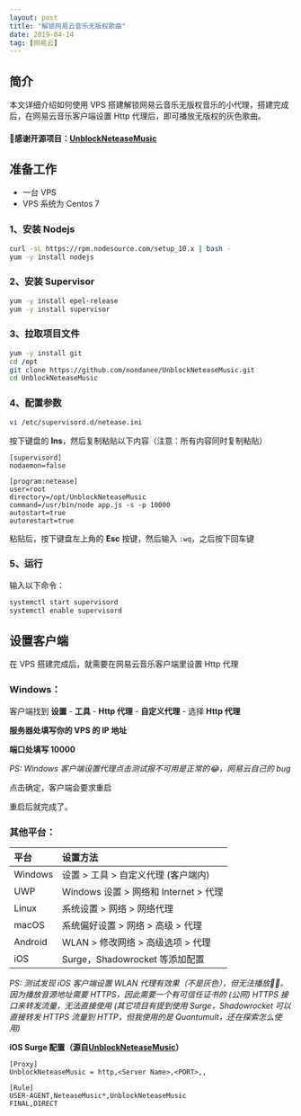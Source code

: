 ```yaml
---
layout: post
title: "解锁网易云音乐无版权歌曲"
date: 2019-04-14
tag: [网易云]
---  
```


## 简介

本文详细介绍如何使用 VPS 搭建解锁网易云音乐无版权音乐的小代理，搭建完成后，在网易云音乐客户端设置 Http 代理后，即可播放无版权的灰色歌曲。

#### 🙏感谢开源项目：[UnblockNeteaseMusic](https://github.com/nondanee/UnblockNeteaseMusic)

## 准备工作

*   一台 VPS
*   VPS 系统为 Centos 7

### 1、安装 Nodejs

```bash
curl -sL https://rpm.nodesource.com/setup_10.x | bash -
yum -y install nodejs
```

### 2、安装 Supervisor

```bash
yum -y install epel-release
yum -y install supervisor
```

### 3、拉取项目文件

```bash
yum -y install git
cd /opt
git clone https://github.com/nondanee/UnblockNeteaseMusic.git
cd UnblockNeteaseMusic
```

### 4、配置参数

```bash
vi /etc/supervisord.d/netease.ini
```

按下键盘的 **Ins**，然后复制粘贴以下内容（注意：所有内容同时复制粘贴）

```
[supervisord]
nodaemon=false

[program:netease]
user=root
directory=/opt/UnblockNeteaseMusic
command=/usr/bin/node app.js -s -p 10000
autostart=true
autorestart=true
```

粘贴后，按下键盘左上角的 **Esc** 按键，然后输入 `:wq`，之后按下回车键

### 5、运行

输入以下命令：

```bash
systemctl start supervisord
systemctl enable supervisord
```

## 设置客户端

在 VPS 搭建完成后，就需要在网易云音乐客户端里设置 Http 代理

### Windows：

客户端找到 **设置** - **工具** - **Http 代理** - **自定义代理** - 选择 **Http 代理**

**服务器处填写你的 VPS 的 IP 地址**

**端口处填写 10000**

*PS: Windows 客户端设置代理点击测试报不可用是正常的😂，网易云自己的 bug*

点击确定，客户端会要求重启

重启后就完成了。

### 其他平台：

| 平台    | 设置方法                         |
| :------ | :------------------------------- |
| Windows | 设置 > 工具 > 自定义代理 (客户端内) |
| UWP     | Windows 设置 > 网络和 Internet > 代理  |
| Linux   | 系统设置 > 网络 > 网络代理           |
| macOS   | 系统偏好设置 > 网络 > 高级 > 代理      |
| Android | WLAN > 修改网络 > 高级选项 > 代理      |
| iOS     | Surge，Shadowrocket 等添加配置    |

*PS: 测试发现 iOS 客户端设置 WLAN 代理有效果（不是灰色），但无法播放🤷‍♂️。因为播放音源地址需要 HTTPS，因此需要一个有可信任证书的 (公网) HTTPS 接口来转发流量，无法直接使用 (其它项目有提到使用 Surge，Shadowrocket 可以直接转发 HTTPS 流量到 HTTP，但我使用的是 Quantumult，还在探索怎么使用)*<br>

**iOS Surge 配置（源自[UnblockNeteaseMusic](https://github.com/nondanee/UnblockNeteaseMusic)）**
```
[Proxy]
UnblockNeteaseMusic = http,<Server Name>,<PORT>,,
 
[Rule]
USER-AGENT,NeteaseMusic*,UnblockNeteaseMusic 
FINAL,DIRECT
```